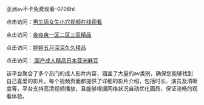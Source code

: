 亚洲av不卡免费观看-0708ht

点击访问：<a href="https://heiliaoxwd5i8.pages.dev">男生舔女生小穴视频在线观看</a>

点击访问：<a href="https://heiliaowzu4ur.pages.dev">夜夜爽一区二区三区精品</a>

点击访问：<a href="https://heiliaozj3tjd.pages.dev">婷婷五月深深久久精品</a>

点击访问：<a href="https://heiliaoe8ajia.pages.dev"> 国产成人精品日本亚洲麻豆</a>

该平台聚合了多个热门的成人影片内容，涵盖了大量的av类别，确保您能够找到自己喜爱的影片。每个视频页面都提供了详细的影片介绍，包括时长、演员及清晰度等，平台支持高清视频播放，且能够根据网络状况自动优化画质，保证流畅的观看体验。

<span style="display:none;">[Canonical link](https://github.com/ha20250708/ha1 ）</span>
